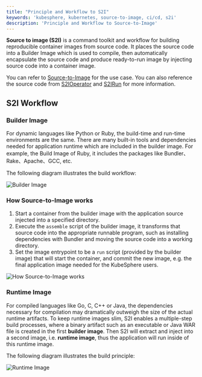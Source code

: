 ```yaml
---
title: "Principle and Workflow to S2I"
keywords: 'kubesphere, kubernetes, source-to-image, ci/cd, s2i'
description: 'Principle and Workflow to Source-to-Image'
---
```


**Source to image (S2I)** is a command toolkit and workflow for building reproducible container images from source code. It places the source code into a Builder Image which is used to compile, then automatically encapsulate the source code and produce ready-to-run image by injecting source code into a container image.

You can refer to [Source-to-Image](../../quick-start/source-to-image) for the use case. You can also reference the source code from [S2IOperator](https://github.com/kubesphere/s2ioperator#source-to-image-operator) and [S2IRun](https://github.com/kubesphere/s2irun#s2irun) for more information.

## S2I Workflow

### Builder Image

For dynamic languages like Python or Ruby, the build-time and run-time environments are the same. There are many built-in tools and dependencies needed for application runtime which are included in the builder image. For example, the Build Image of Ruby, it includes the packages like Bundler、Rake、Apache、GCC, etc.

The following diagram illustrates the build workflow:

![Builder Image](https://pek3b.qingstor.com/kubesphere-docs/png/s2i-builder.svg)

### How Source-to-Image works


1. Start a container from the builder image with the application source injected into a specified directory.
2. Execute the `assemble` script of the builder image, it transforms that source code into the appropriate runnable program, such as installing dependencies with Bundler and moving the source code into a working directory.
3. Set the image entrypoint to be a `run` script (provided by the builder image) that will start the container, and commit the new image, e.g. the final application image needed for the KubeSphere users.

![How Source-to-Image works](https://pek3b.qingstor.com/kubesphere-docs/png/s2i-flow.svg)

### Runtime Image

For compiled languages like Go, C, C++ or Java, the dependencies necessary for compilation may dramatically outweigh the size of the actual runtime artifacts. To keep runtime images slim, S2I enables a multiple-step build processes, where a binary artifact such as an executable or Java WAR file is created in the first **builder image**. Then S2I  will extract and inject into a second image, i.e. **runtime image**, thus the application will run inside of this runtime image.

The following diagram illustrates the build principle:

![Runtime Image](https://pek3b.qingstor.com/kubesphere-docs/png/s2i-runtime-build.svg)
